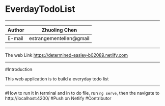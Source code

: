 EverdayTodoList
========================

*****

|Author| Zhuoling Chen|
|---|---
|E-mail| estrangementellen@gmail|

----
The web Link 
https://determined-easley-b02089.netlify.com

----
#Introduction

This web application is to build a everyday todo list

*****
#How to run it
In terminal and in to do file, run `ng serve`, then the navigate to http://localhost:4200/
#Push on Netlify
#Contributor
